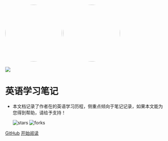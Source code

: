 <img width="180px" style="border-radius: 50%" bor src="https://nodejsred.oss-cn-shanghai.aliyuncs.com/nodejs_roadmap-logo.jpeg?x-oss-process=style/may">

<img width="180px" style="border-radius: 50%" bor src="https://i.loli.net/2020/06/19/5PfZmF4GSkOyBuo.png?x-oss-process=style/may">

![](https://i.loli.net/2020/06/19/5PfZmF4GSkOyBuo.png)

# 英语学习笔记  

- 本文档记录了作者在的英语学习历程，侧重点倾向于笔记记录，如果本文能为您得到帮助，请给予支持！  

  ![stars](https://badgen.net/github/stars/ZSChiao/DocOnline?icon=github&color=4ab8a1) ![forks](https://badgen.net/github/forks/ZSChiao/DocOnline?icon=github&color=4ab8a1) 

[GitHub](<https://github.com/ZSChiao/DocOnline>)  [开始阅读](README.md)